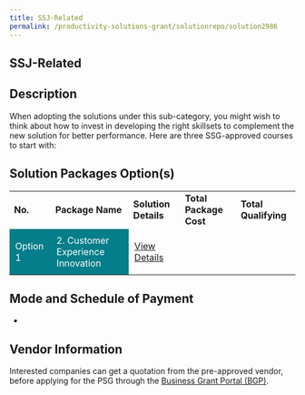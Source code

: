 ```yaml
---
title: SSJ-Related
permalink: /productivity-solutions-grant/solutionrepo/solution2986
---
```


## SSJ-Related

## Description

When adopting the solutions under this sub-category, you might wish to think about how to invest in developing the right skillsets to complement the new solution for better performance. Here are three SSG-approved courses to start with:

## Solution Packages Option(s)

<table>
<tr>
<td><b>No.</b></td>
<td><b>Package Name</b></td>
<td><b>Solution Details</b></td>
<td><b>Total Package Cost</b></td>
<td><b>Total Qualifying</b></td>
</tr>
<tr>
<td style='padding: 10px; background-color: #037E8A; color: #FFFFFF;'>Option 1</td>
<td style='padding: 10px; background-color: #037E8A; color: #FFFFFF;'>2. Customer Experience Innovation</td>
<td style='padding: 10px;'><a href='https://courses.enterprisejobskills.gov.sg/Course_Internet/CourseDetail/Customer-Experience-Innovation-SF-Supervisor' target='_blank'>View Details</a></td>
<td style='padding: 10px;'></td>
<td style='padding: 10px;'></td>
</tr>
</table>

## Mode and Schedule of Payment

 - 

## Vendor Information

 

Interested companies can get a quotation from the pre-approved vendor, before applying for the PSG through the <a href='https://www.businessgrants.gov.sg/' target='_blank' rel='noopener'>Business Grant Portal (BGP)</a>.

<script src="/jquery/resize-tables.js"></script>
